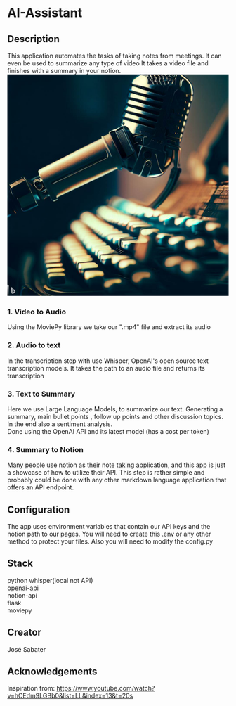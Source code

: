 # AI-Assistant
## Description
This application automates the tasks of taking notes from meetings. It can even be used to summarize any type of video
It takes a video file and finishes with a summary in your notion.
![AI Assistant](./assets/AI%20assistant.jpeg)

### 1. Video to Audio
Using the MoviePy library we take our ".mp4" file and extract its audio

### 2. Audio to text
In the transcription step with use Whisper, OpenAI's open source text transcription models. It takes the path to an audio file and returns its transcription

### 3. Text to Summary
Here we use Large Language Models, to summarize our text. Generating a summary, main bullet points , follow up points and other discussion topics. In the end also a sentiment analysis.  
Done using the OpenAI API and its latest model (has a cost per token)

### 4. Summary to Notion
Many people use notion as their note taking application, and this app is just a showcase of how to utilize their API. This step is rather simple and probably could be done with any other markdown language application that offers an API endpoint.

## Configuration
The app uses environment variables that contain our API keys and the notion path to our pages. You will need to create this .env or any other method to protect your files. Also you will need to modify the config.py

## Stack
python 
whisper(local not API)  
openai-api  
notion-api  
flask  
moviepy  

## Creator
José Sabater

## Acknowledgements
Inspiration from: https://www.youtube.com/watch?v=hCEdm9LGBb0&list=LL&index=13&t=20s

